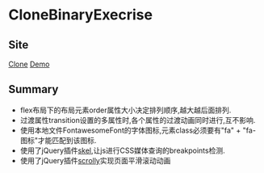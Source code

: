 # CloneBinaryExecrise
## Site
<a href="#" target="_blank">Clone</a>
<a href="#" target="_blank">Demo</a>
## Summary
* flex布局下的布局元素order属性大小决定排列顺序,越大越后面排列.
* 过渡属性transition设置的多属性时,各个属性的过渡动画同时进行,互不影响.
* 使用本地文件FontawesomeFont的字体图标,元素class必须要有"fa" + "fa-图标"才能匹配到该图标.
* 使用了jQuery插件[skel](https://github.com/ajlkn/skel),让js进行CSS媒体查询的breakpoints检测.
* 使用了jQuery插件[scrolly](https://github.com/Victa/scrolly)实现页面平滑滚动动画



